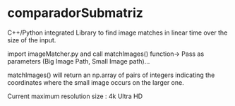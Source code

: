 # comparadorSubmatriz
C++/Python integrated Library to find image matches in linear time over the size of the input.


import imageMatcher.py and call matchImages() function->
Pass as parameters (Big Image Path, Small Image path)...


matchImages() will return an np.array of pairs of integers 
indicating the coordinates where the small image occurs on the larger one.

Current maximum resolution size : 4k Ultra HD
